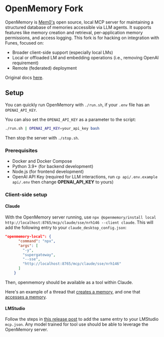 # OpenMemory Fork

OpenMemory is [Mem0's](https://github.com/mem0ai/mem0) open source, local MCP server for maintaining a structured database of memories accessible via LLM agents. It supports features like memory creation and retrieval, per-application memory permissions, and access logging. This fork is for hacking on integration with Funes, focused on:

- Broader client-side support (especially local LMs)
- Local or offloaded LM and embedding operations (i.e., removing OpenAI requirement)
- Remote (federated) deployment

Original docs [here](https://github.com/mem0ai/mem0/tree/main/openmemory).

## Setup

You can quickly run OpenMemory with `./run.sh`, if your `.env` file has an `OPENAI_API_KEY`.

You can also set the `OPENAI_API_KEY` as a parameter to the script:

```bash
./run.sh | OPENAI_API_KEY=your_api_key bash
```

Then stop the server with `./stop.sh`.

### Prerequisites

- Docker and Docker Compose
- Python 3.9+ (for backend development)
- Node.js (for frontend development)
- OpenAI API Key (required for LLM interactions, run `cp api/.env.example api/.env` then change **OPENAI_API_KEY** to yours)

### Client-side setup

#### Claude

With the OpenMemory server running, use `npx @openmemory/install local http://localhost:8765/mcp/claude/sse/nrh146 --client claude`. This will add the following entry to your `claude_desktop_config.json`:

```json
"openmemory-local": {
      "command": "npx",
      "args": [
        "-y",
        "supergateway",
        "--sse",
        "http://localhost:8765/mcp/claude/sse/nrh146"
      ]
    }
```

Then, openmemory should be available as a tool within Claude. 

Here's an example of a thread that [creates a memory](https://claude.ai/share/b6d647bc-2c0d-4d9e-a1e0-f6326e4c8428), and one that [accesses a memory](https://claude.ai/share/5eb4f568-7e7b-43b7-9565-5ce67c0b8b15).

#### LMStudio
Follow the steps in [this release post](https://lmstudio.ai/blog/lmstudio-v0.3.17) to add the same entry to your LMStudio `mcp.json`. Any model trained for tool use should be able to leverage the OpenMemory server. 


